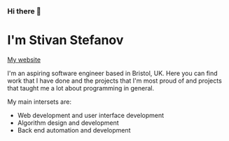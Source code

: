 ### Hi there 👋

<h1>I'm Stivan Stefanov</h1>
<a href="https://stivansprofile.github.io/">My website</a> 

<p>I'm an aspiring software engineer based in Bristol, UK. Here you can find work that I have done 
and the projects that I'm most proud of and projects that taught me a lot about programming in general.</p>

<p>My main intersets are:</p>

<ul>
  <li>
  Web development and user interface development
  </li>
  <li>
  Algorithm design and development
  </li>
  <li>
  Back end automation and development
  </li>
</ul>

